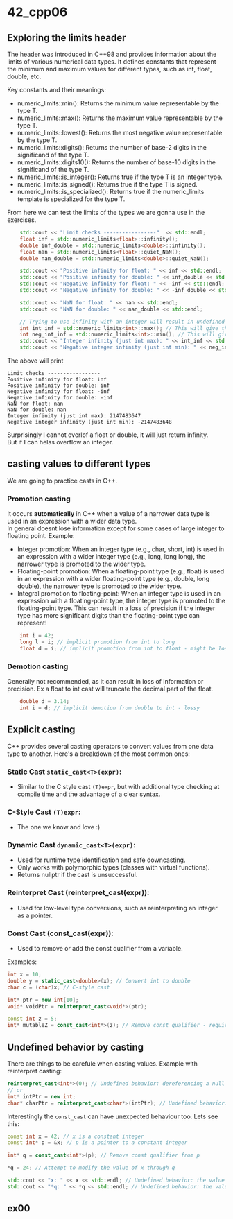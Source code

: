 # 42_cpp06

## Exploring the limits header
The <limits> header was introduced in C++98 and provides information about the limits of various numerical data types. It defines constants that represent the minimum and maximum values for different types, such as int, float, double, etc.

Key constants and their meanings:

- numeric_limits<T>::min(): Returns the minimum value representable by the type T.
- numeric_limits<T>::max(): Returns the maximum value representable by the type T.
- numeric_limits<T>::lowest(): Returns the most negative value representable by the type T.
- numeric_limits<T>::digits(): Returns the number of base-2 digits in the significand of the type T.
- numeric_limits<T>::digits10(): Returns the number of base-10 digits in the significand of the type T.
- numeric_limits<T>::is_integer(): Returns true if the type T is an integer type.
- numeric_limits<T>::is_signed(): Returns true if the type T is signed.
- numeric_limits<T>::is_specialized(): Returns true if the numeric_limits template is specialized for the type T.

From here we can test the limits of the types we are gonna use in the exercises.

```cpp
	std::cout << "Limit checks -----------------"  << std::endl;
	float inf = std::numeric_limits<float>::infinity();
    double inf_double = std::numeric_limits<double>::infinity();
	float nan = std::numeric_limits<float>::quiet_NaN();
	double nan_double = std::numeric_limits<double>::quiet_NaN();

    std::cout << "Positive infinity for float: " << inf << std::endl;
    std::cout << "Positive infinity for double: " << inf_double << std::endl;
	std::cout << "Negative infinity for float: " << -inf << std::endl;
	std::cout << "Negative infinity for double: " << -inf_double << std::endl;

	std::cout << "NaN for float: " << nan << std::endl;
	std::cout << "NaN for double: " << nan_double << std::endl;

    // Trying to use infinity with an integer will result in undefined behavior
    int int_inf = std::numeric_limits<int>::max(); // This will give the maximum int value
	int neg_int_inf = std::numeric_limits<int>::min(); // This will give the minimum int value
	std::cout << "Integer infinity (just int max): " << int_inf << std::endl;
	std::cout << "Negative integer infinity (just int min): " << neg_int_inf << std::endl;

```
The above will print 
```
Limit checks -----------------
Positive infinity for float: inf
Positive infinity for double: inf
Negative infinity for float: -inf
Negative infinity for double: -inf
NaN for float: nan
NaN for double: nan
Integer infinity (just int max): 2147483647
Negative integer infinity (just int min): -2147483648
```

Surprisingly I cannot overlof a float or double, it will just return infinity.  
But if I can helas overflow an integer.


## casting values to different types
We are going to practice casts in C++.  

### Promotion casting
It occurs **automatically** in C++ when a value of a narrower data type is used in an expression with a wider data type.  
In general doesnt lose information except for some cases of large integer to floating point.
Example: 
- Integer promotion: When an integer type (e.g., char, short, int) is used in an expression with a wider integer type (e.g., long, long long), the narrower type is promoted to the wider type.  
- Floating-point promotion: When a floating-point type (e.g., float) is used in an expression with a wider floating-point type (e.g., double, long double), the narrower type is promoted to the wider type.
- Integral promotion to floating-point: When an integer type is used in an expression with a floating-point type, the integer type is promoted to the floating-point type. This can result in a loss of precision if the integer type has more significant digits than the floating-point type can represent!

```cpp
	int i = 42;
	long l = i; // implicit promotion from int to long
	float d = i; // implicit promotion from int to float - might be lossy
```
### Demotion casting
Generally not recommended, as it can result in loss of information or precision. Ex a float to int cast will truncate the decimal part of the float.  
```cpp
	double d = 3.14;
	int i = d; // implicit demotion from double to int - lossy
```

## Explicit casting
C++ provides several casting operators to convert values from one data type to another. Here's a breakdown of the most common ones:

### Static Cast `static_cast<T>(expr)`:

- Similar to the C style cast `(T)expr`, but with additional type checking at compile time and the advantage of a clear syntax.

### C-Style Cast `(T)expr`:
- The one we know and love :) 
    
### Dynamic Cast `dynamic_cast<T>(expr)`:
- Used for runtime type identification and safe downcasting.
- Only works with polymorphic types (classes with virtual functions).
- Returns nullptr if the cast is unsuccessful.

### Reinterpret Cast (reinterpret_cast<T>(expr)):

- Used for low-level type conversions, such as reinterpreting an integer as a pointer.

### Const Cast (const_cast<T>(expr)):

- Used to remove or add the const qualifier from a variable.

Examples:
```cpp
int x = 10;
double y = static_cast<double>(x); // Convert int to double
char c = (char)x; // C-style cast

int* ptr = new int[10];
void* voidPtr = reinterpret_cast<void*>(ptr);

const int z = 5;
int* mutableZ = const_cast<int*>(z); // Remove const qualifier - requires a pointer as input
```

## Undefined behavior by casting
There are things to be carefule when casting values.
Example with reinterpret casting:
```cpp
reinterpret_cast<int*>(0); // Undefined behavior: dereferencing a null pointer
// or
int* intPtr = new int;
char* charPtr = reinterpret_cast<char*>(intPtr); // Undefined behavior: accessing an object through a pointer of a different type
```

Interestingly the `const_cast` can have unexpected behaviour too. Lets see this:
```cpp
const int x = 42; // x is a constant integer
const int* p = &x; // p is a pointer to a constant integer

int* q = const_cast<int*>(p); // Remove const qualifier from p

*q = 24; // Attempt to modify the value of x through q

std::cout << "x: " << x << std::endl; // Undefined behavior: the value of x is not guaranteed to be 24
std::cout << "*q: " << *q << std::endl; // Undefined behavior: the value of *q is not guaranteed to be 24
```



## ex00
